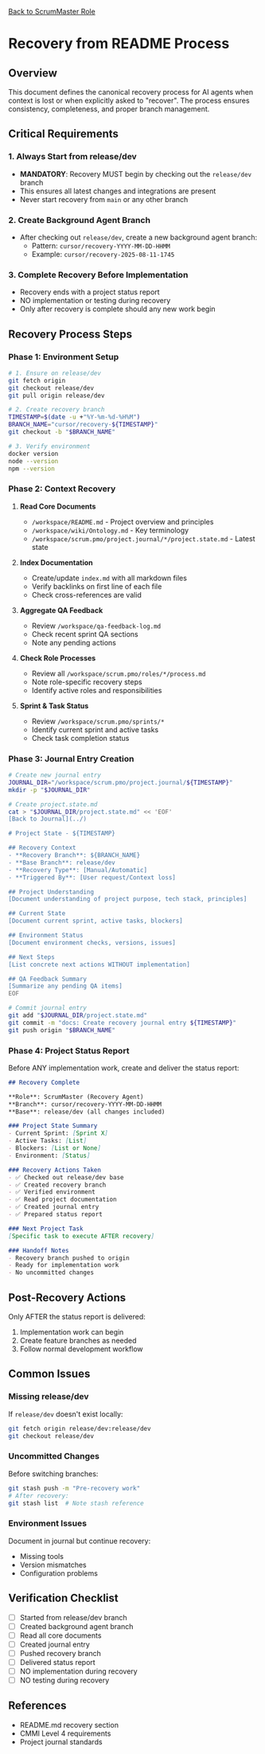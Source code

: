 [Back to ScrumMaster Role](../)

# Recovery from README Process

## Overview
This document defines the canonical recovery process for AI agents when context is lost or when explicitly asked to "recover". The process ensures consistency, completeness, and proper branch management.

## Critical Requirements

### 1. Always Start from release/dev
- **MANDATORY**: Recovery MUST begin by checking out the `release/dev` branch
- This ensures all latest changes and integrations are present
- Never start recovery from `main` or any other branch

### 2. Create Background Agent Branch
- After checking out `release/dev`, create a new background agent branch:
  - Pattern: `cursor/recovery-YYYY-MM-DD-HHMM`
  - Example: `cursor/recovery-2025-08-11-1745`

### 3. Complete Recovery Before Implementation
- Recovery ends with a project status report
- NO implementation or testing during recovery
- Only after recovery is complete should any new work begin

## Recovery Process Steps

### Phase 1: Environment Setup
```bash
# 1. Ensure on release/dev
git fetch origin
git checkout release/dev
git pull origin release/dev

# 2. Create recovery branch
TIMESTAMP=$(date -u +"%Y-%m-%d-%H%M")
BRANCH_NAME="cursor/recovery-${TIMESTAMP}"
git checkout -b "$BRANCH_NAME"

# 3. Verify environment
docker version
node --version
npm --version
```

### Phase 2: Context Recovery
1. **Read Core Documents**
   - `/workspace/README.md` - Project overview and principles
   - `/workspace/wiki/Ontology.md` - Key terminology
   - `/workspace/scrum.pmo/project.journal/*/project.state.md` - Latest state

2. **Index Documentation**
   - Create/update `index.md` with all markdown files
   - Verify backlinks on first line of each file
   - Check cross-references are valid

3. **Aggregate QA Feedback**
   - Review `/workspace/qa-feedback-log.md`
   - Check recent sprint QA sections
   - Note any pending actions

4. **Check Role Processes**
   - Review all `/workspace/scrum.pmo/roles/*/process.md`
   - Note role-specific recovery steps
   - Identify active roles and responsibilities

5. **Sprint & Task Status**
   - Review `/workspace/scrum.pmo/sprints/*`
   - Identify current sprint and active tasks
   - Check task completion status

### Phase 3: Journal Entry Creation
```bash
# Create new journal entry
JOURNAL_DIR="/workspace/scrum.pmo/project.journal/${TIMESTAMP}"
mkdir -p "$JOURNAL_DIR"

# Create project.state.md
cat > "$JOURNAL_DIR/project.state.md" << 'EOF'
[Back to Journal](../)

# Project State - ${TIMESTAMP}

## Recovery Context
- **Recovery Branch**: ${BRANCH_NAME}
- **Base Branch**: release/dev
- **Recovery Type**: [Manual/Automatic]
- **Triggered By**: [User request/Context loss]

## Project Understanding
[Document understanding of project purpose, tech stack, principles]

## Current State
[Document current sprint, active tasks, blockers]

## Environment Status
[Document environment checks, versions, issues]

## Next Steps
[List concrete next actions WITHOUT implementation]

## QA Feedback Summary
[Summarize any pending QA items]
EOF

# Commit journal entry
git add "$JOURNAL_DIR/project.state.md"
git commit -m "docs: Create recovery journal entry ${TIMESTAMP}"
git push origin "$BRANCH_NAME"
```

### Phase 4: Project Status Report
Before ANY implementation work, create and deliver the status report:

```markdown
## Recovery Complete

**Role**: ScrumMaster (Recovery Agent)
**Branch**: cursor/recovery-YYYY-MM-DD-HHMM
**Base**: release/dev (all changes included)

### Project State Summary
- Current Sprint: [Sprint X]
- Active Tasks: [List]
- Blockers: [List or None]
- Environment: [Status]

### Recovery Actions Taken
- ✅ Checked out release/dev base
- ✅ Created recovery branch
- ✅ Verified environment
- ✅ Read project documentation
- ✅ Created journal entry
- ✅ Prepared status report

### Next Project Task
[Specific task to execute AFTER recovery]

### Handoff Notes
- Recovery branch pushed to origin
- Ready for implementation work
- No uncommitted changes
```

## Post-Recovery Actions

Only AFTER the status report is delivered:
1. Implementation work can begin
2. Create feature branches as needed
3. Follow normal development workflow

## Common Issues

### Missing release/dev
If `release/dev` doesn't exist locally:
```bash
git fetch origin release/dev:release/dev
git checkout release/dev
```

### Uncommitted Changes
Before switching branches:
```bash
git stash push -m "Pre-recovery work"
# After recovery:
git stash list  # Note stash reference
```

### Environment Issues
Document in journal but continue recovery:
- Missing tools
- Version mismatches
- Configuration problems

## Verification Checklist

- [ ] Started from release/dev branch
- [ ] Created background agent branch
- [ ] Read all core documents
- [ ] Created journal entry
- [ ] Pushed recovery branch
- [ ] Delivered status report
- [ ] NO implementation during recovery
- [ ] NO testing during recovery

## References
- README.md recovery section
- CMMI Level 4 requirements
- Project journal standards